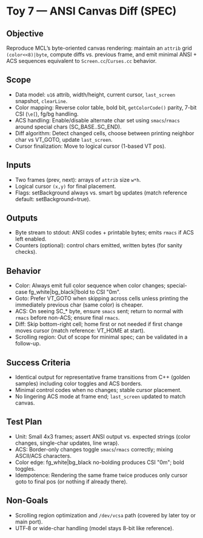 # Toy 7 — ANSI Canvas Diff (SPEC)

## Objective
Reproduce MCL’s byte-oriented canvas rendering: maintain an `attrib` grid `(color<<8)|byte`, compute diffs vs. previous frame, and emit minimal ANSI + ACS sequences equivalent to `Screen.cc`/`Curses.cc` behavior.

## Scope
- Data model: `u16` attrib, width/height, current cursor, `last_screen` snapshot, `clearLine`.
- Color mapping: Reverse color table, bold bit, `getColorCode()` parity, 7-bit CSI (`\e[`), fg/bg handling.
- ACS handling: Enable/disable alternate char set using `smacs`/`rmacs` around special chars (SC_BASE..SC_END).
- Diff algorithm: Detect changed cells, choose between printing neighbor char vs VT_GOTO, update `last_screen`.
- Cursor finalization: Move to logical cursor (1-based VT pos).

## Inputs
- Two frames (prev, next): arrays of `attrib` size `w*h`.
- Logical cursor `(x,y)` for final placement.
- Flags: setBackground always vs. smart bg updates (match reference default: setBackground=true).

## Outputs
- Byte stream to stdout: ANSI codes + printable bytes; emits `rmacs` if ACS left enabled.
- Counters (optional): control chars emitted, written bytes (for sanity checks).

## Behavior
- Color: Always emit full color sequence when color changes; special-case fg_white|bg_black|!bold to CSI "0m".
- Goto: Prefer VT_GOTO when skipping across cells unless printing the immediately previous char (same color) is cheaper.
- ACS: On seeing SC_* byte, ensure `smacs` sent; return to normal with `rmacs` before non-ACS; ensure final `rmacs`.
- Diff: Skip bottom-right cell; home first or not needed if first change moves cursor (match reference: VT_HOME at start).
- Scrolling region: Out of scope for minimal spec; can be validated in a follow-up.

## Success Criteria
- Identical output for representative frame transitions from C++ (golden samples) including color toggles and ACS borders.
- Minimal control codes when no changes; stable cursor placement.
- No lingering ACS mode at frame end; `last_screen` updated to match canvas.

## Test Plan
- Unit: Small 4x3 frames; assert ANSI output vs. expected strings (color changes, single-char updates, line wrap).
- ACS: Border-only changes toggle `smacs`/`rmacs` correctly; mixing ASCII/ACS characters.
- Color edge: fg_white|bg_black no-bolding produces CSI "0m"; bold toggles.
- Idempotence: Rendering the same frame twice produces only cursor goto to final pos (or nothing if already there).

## Non-Goals
- Scrolling region optimization and `/dev/vcsa` path (covered by later toy or main port).
- UTF‑8 or wide-char handling (model stays 8-bit like reference).

